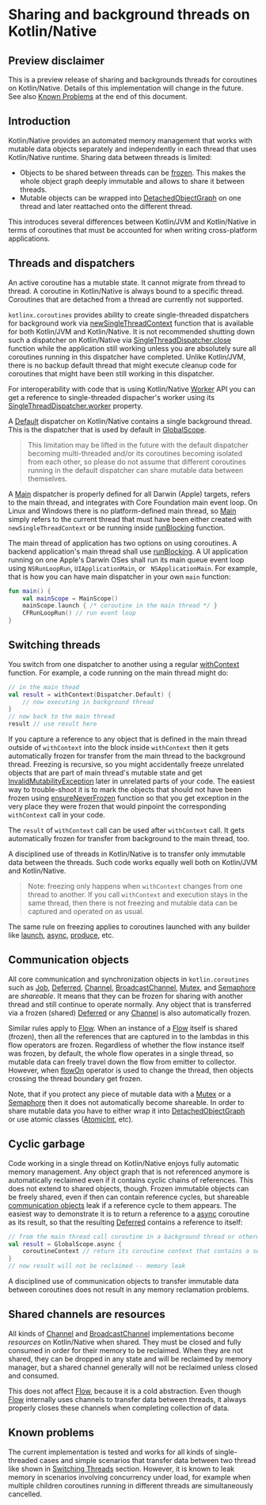 # Sharing and background threads on Kotlin/Native

## Preview disclaimer

This is a preview release of sharing and backgrounds threads for coroutines on Kotlin/Native. 
Details of this implementation will change in the future. See also [Known Problems](#known-problems)
at the end of this document.

## Introduction

Kotlin/Native provides an automated memory management that works with mutable data objects separately 
and independently in each thread that uses Kotlin/Native runtime. Sharing data between threads is limited:

* Objects to be shared between threads can be [frozen](https://kotlinlang.org/api/latest/jvm/stdlib/kotlin.native.concurrent/freeze.html).
  This makes the whole object graph deeply immutable and allows to share it between threads.
* Mutable objects can be wrapped into [DetachedObjectGraph](https://kotlinlang.org/api/latest/jvm/stdlib/kotlin.native.concurrent/-detached-object-graph/index.html)
  on one thread and later reattached onto the different thread.

This introduces several differences between Kotlin/JVM and Kotlin/Native in terms of coroutines that must
be accounted for when writing cross-platform applications. 
  
## Threads and dispatchers

An active coroutine has a mutable state. It cannot migrate from thread to thread. A coroutine in Kotlin/Native
is always bound to a specific thread. Coroutines that are detached from a thread are currently not supported.

`kotlinx.coroutines` provides ability to create single-threaded dispatchers for background work
via [newSingleThreadContext] function that is available for both Kotlin/JVM and Kotlin/Native. It is not
recommended shutting down such a dispatcher on Kotlin/Native via [SingleThreadDispatcher.close] function
while the application still working unless you are absolutely sure all coroutines running in this
dispatcher have completed. Unlike Kotlin/JVM, there is no backup default thread that might
execute cleanup code for coroutines that might have been still working in this dispatcher.

For interoperability with code that is using Kotlin/Native 
[Worker](https://kotlinlang.org/api/latest/jvm/stdlib/kotlin.native.concurrent/-worker/index.html)
API you can get a reference to single-threaded dispacher's worker using its [SingleThreadDispatcher.worker] property.

A [Default][Dispatchers.Default] dispatcher on Kotlin/Native contains a single background thread.
This is the dispatcher that is used by default in [GlobalScope]. 

> This limitation may be lifted in the future with the default dispatcher becoming multi-threaded and/or
> its coroutines becoming isolated from each other, so please do not assume that different coroutines running 
> in the default dispatcher can share mutable data between themselves. 

A [Main][Dispatchers.Main] dispatcher is
properly defined for all Darwin (Apple) targets, refers to the main thread, and integrates
with Core Foundation main event loop. 
On Linux and Windows there is no platform-defined main thread, so [Main][Dispatchers.Main] simply refers
to the current thread that must have been either created with `newSingleThreadContext` or be running
inside [runBlocking] function.

The main thread of application has two options on using coroutines.
A backend application's main thread shall use [runBlocking].
A UI application running on one Apple's Darwin OSes shall run
its main queue event loop using `NSRunLoopRun`, `UIApplicationMain`, or ` NSApplicationMain`.
For example, that is how you can have main dispatcher in your own `main` function: 

```kotlin
fun main() {
    val mainScope = MainScope()
    mainScope.launch { /* coroutine in the main thread */ } 
    CFRunLoopRun() // run event loop    
}
```
 
## Switching threads

You switch from one dispatcher to another using a regular [withContext] function. For example, a code running 
on the main thread might do:

```kotlin                
// in the main thead
val result = withContext(Dispatcher.Default) {
    // now executing in background thread 
}                                        
// now back to the main thread
result // use result here
```
   
If you capture a reference to any object that is defined in the main thread outside of `withContext` into the
block inside `withContext` then it gets automatically frozen for transfer from the main thread to the
background thread. Freezing is recursive, so you might accidentally freeze unrelated objects that are part of
main thread's mutable state and get 
[InvalidMutabilityException](https://kotlinlang.org/api/latest/jvm/stdlib/kotlin.native.concurrent/-invalid-mutability-exception/index.html)
later in unrelated parts of your code.
The easiest way to trouble-shoot it is to mark the objects that should not have been frozen using 
[ensureNeverFrozen](https://kotlinlang.org/api/latest/jvm/stdlib/kotlin.native.concurrent/ensure-never-frozen.html)
function so that you get exception in the very place they were frozen that would pinpoint the corresponding
`withContext` call in your code.

The `result` of `withContext` call can be used after `withContext` call. It gets automatically frozen
for transfer from background to the main thread, too. 

A disciplined use of threads in Kotlin/Native is to transfer only immutable data between the threads. 
Such code works equally well both on Kotlin/JVM and Kotlin/Native.      
  
> Note: freezing only happens when `withContext` changes from one thread to another. If you call 
> `withContext` and execution stays in the same thread, then there is not freezing and mutable data
> can be captured and operated on as usual.

The same rule on freezing applies to coroutines launched with any builder like [launch], [async], [produce], etc.     
  
## Communication objects  
  
All core communication and synchronization objects in `kotlin.coroutines` such as 
[Job], [Deferred], [Channel], [BroadcastChannel], [Mutex], and [Semaphore] are _shareable_.
It means that they can be frozen for sharing with another thread and still continue to operate normally.
Any object that is transferred via a frozen (shared) [Deferred] or any [Channel] is also automatically frozen.

Similar rules apply to [Flow]. When an instance of a [Flow] itself is shared (frozen), then all the references that
are captured in to the lambdas in this flow operators are frozen. Regardless of whether the flow instance itself
was frozen, by default, the whole flow operates in a single thread, so mutable data can freely travel down the 
flow from emitter to collector. However, when [flowOn] operator is used to change the thread, then 
objects crossing the thread boundary get frozen.  

Note, that if you protect any piece of mutable data with a [Mutex] or a [Semaphore] then it does not
automatically become shareable. In order to share mutable data you have to either 
wrap it into [DetachedObjectGraph](https://kotlinlang.org/api/latest/jvm/stdlib/kotlin.native.concurrent/-detached-object-graph/index.html)  
or use atomic classes ([AtomicInt](https://kotlinlang.org/api/latest/jvm/stdlib/kotlin.native.concurrent/-atomic-int/index.html), etc).

## Cyclic garbage

Code working in a single thread on Kotlin/Native enjoys fully automatic memory management. Any object graph that
is not referenced anymore is automatically reclaimed even if it contains cyclic chains of references. This does
not extend to shared objects, though. Frozen immutable objects can be freely shared, even if then can contain
reference cycles, but shareable [communication objects](#communication-objects) leak if a reference cycle
to them appears. The easiest way to demonstrate it is to return a reference to a [async] coroutine as its result, 
so that the resulting [Deferred] contains a reference to itself:

```kotlin       
// from the main thread call coroutine in a background thread or otherwise share it
val result = GlobalScope.async {
    coroutineContext // return its coroutine context that contains a self-reference
}
// now result will not be reclaimed -- memory leak
```    

A disciplined use of communication objects to transfer immutable data between coroutines does not 
result in any memory reclamation problems. 

## Shared channels are resources

All kinds of [Channel] and [BroadcastChannel] implementations become _resources_ on Kotlin/Native when shared. 
They must be closed and fully consumed in order for their memory to be reclaimed. When they are not shared, they 
can be dropped in any state and will be reclaimed by memory manager, but a shared channel generally will not be reclaimed
unless closed and consumed.

This does not affect [Flow], because it is a cold abstraction. Even though [Flow] internally uses channels to transfer
data between threads, it always properly closes these channels when completing collection of data.

## Known problems

The current implementation is tested and works for all kinds of single-threaded cases and simple scenarios that
transfer data between two thread like shown in [Switching Threads](#switching-threads) section. However, it is known
to leak memory in scenarios involving concurrency under load, for example when multiple children coroutines running 
in different threads are simultaneously cancelled. 
                                                           
<!--- MODULE kotlinx-coroutines-core -->
<!--- INDEX kotlinx.coroutines -->

[newSingleThreadContext]: https://kotlin.github.io/kotlinx.coroutines/kotlinx-coroutines-core/kotlinx.coroutines/new-single-thread-context.html
[SingleThreadDispatcher.close]: https://kotlin.github.io/kotlinx.coroutines/kotlinx-coroutines-core/kotlinx.coroutines/-single-thread-dispatcher/close.html
[SingleThreadDispatcher.worker]: https://kotlin.github.io/kotlinx.coroutines/kotlinx-coroutines-core/kotlinx.coroutines/-single-thread-dispatcher/worker.html
[Dispatchers.Default]: https://kotlin.github.io/kotlinx.coroutines/kotlinx-coroutines-core/kotlinx.coroutines/-dispatchers/-default.html
[GlobalScope]: https://kotlin.github.io/kotlinx.coroutines/kotlinx-coroutines-core/kotlinx.coroutines/-global-scope/index.html
[Dispatchers.Main]: https://kotlin.github.io/kotlinx.coroutines/kotlinx-coroutines-core/kotlinx.coroutines/-dispatchers/-main.html
[runBlocking]: https://kotlin.github.io/kotlinx.coroutines/kotlinx-coroutines-core/kotlinx.coroutines/run-blocking.html
[withContext]: https://kotlin.github.io/kotlinx.coroutines/kotlinx-coroutines-core/kotlinx.coroutines/with-context.html
[launch]: https://kotlin.github.io/kotlinx.coroutines/kotlinx-coroutines-core/kotlinx.coroutines/launch.html
[async]: https://kotlin.github.io/kotlinx.coroutines/kotlinx-coroutines-core/kotlinx.coroutines/async.html
[Job]: https://kotlin.github.io/kotlinx.coroutines/kotlinx-coroutines-core/kotlinx.coroutines/-job/index.html
[Deferred]: https://kotlin.github.io/kotlinx.coroutines/kotlinx-coroutines-core/kotlinx.coroutines/-deferred/index.html

<!--- INDEX kotlinx.coroutines.flow -->

[Flow]: https://kotlin.github.io/kotlinx.coroutines/kotlinx-coroutines-core/kotlinx.coroutines.flow/-flow/index.html
[flowOn]: https://kotlin.github.io/kotlinx.coroutines/kotlinx-coroutines-core/kotlinx.coroutines.flow/flow-on.html

<!--- INDEX kotlinx.coroutines.channels -->

[produce]: https://kotlin.github.io/kotlinx.coroutines/kotlinx-coroutines-core/kotlinx.coroutines.channels/produce.html
[Channel]: https://kotlin.github.io/kotlinx.coroutines/kotlinx-coroutines-core/kotlinx.coroutines.channels/-channel/index.html
[BroadcastChannel]: https://kotlin.github.io/kotlinx.coroutines/kotlinx-coroutines-core/kotlinx.coroutines.channels/-broadcast-channel/index.html

<!--- INDEX kotlinx.coroutines.selects -->
<!--- INDEX kotlinx.coroutines.sync -->

[Mutex]: https://kotlin.github.io/kotlinx.coroutines/kotlinx-coroutines-core/kotlinx.coroutines.sync/-mutex/index.html
[Semaphore]: https://kotlin.github.io/kotlinx.coroutines/kotlinx-coroutines-core/kotlinx.coroutines.sync/-semaphore/index.html

<!--- END -->
 
